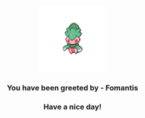<p align="center">
            <img src="https://raw.githubusercontent.com/PokeAPI/sprites/master/sprites/pokemon/753.png" width="150" height="150">
          </p>
          <h3 align="center">You have been greeted by - <b>Fomantis</b></h3>
          <h3 align="center">Have a nice day!</h3>
        